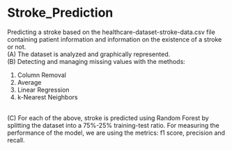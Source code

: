# Stroke_Prediction
 Predicting a stroke based on the healthcare-dataset-stroke-data.csv file containing patient information and information on the existence of a stroke or not. 
 <br />(A) The dataset is analyzed and graphically represented.
<br />(B) Detecting and managing missing values with the methods: 
1. Column Removal
2. Average
3. Linear Regression
4. k-Nearest Neighbors

<br />(C) For each of the above, stroke is predicted using Random Forest by splitting the dataset into a 75%-25% training-test ratio. For measuring the performance of the model, we are using the metrics: f1 score, precision and recall.

